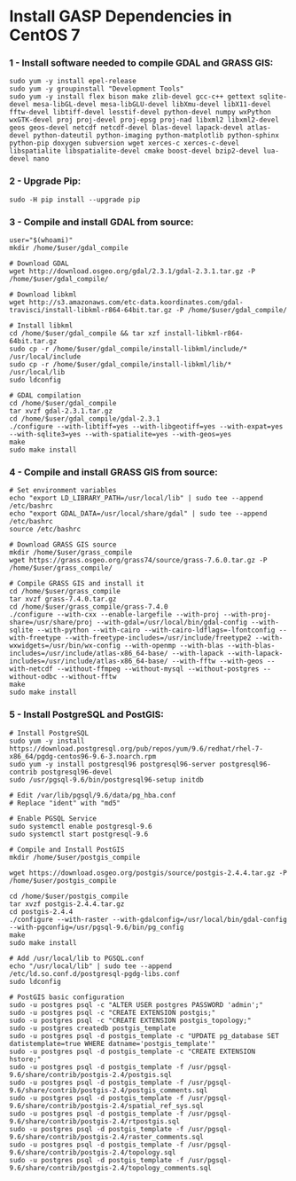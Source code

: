 Install GASP Dependencies in CentOS 7
====================

### 1 - Install software needed to compile GDAL and GRASS GIS: ###

	sudo yum -y install epel-release
	sudo yum -y groupinstall "Development Tools"
	sudo yum -y install flex bison make zlib-devel gcc-c++ gettext sqlite-devel mesa-libGL-devel mesa-libGLU-devel libXmu-devel libX11-devel fftw-devel libtiff-devel lesstif-devel python-devel numpy wxPython wxGTK-devel proj proj-devel proj-epsg proj-nad libxml2 libxml2-devel geos geos-devel netcdf netcdf-devel blas-devel lapack-devel atlas-devel python-dateutil python-imaging python-matplotlib python-sphinx python-pip doxygen subversion wget xerces-c xerces-c-devel libspatialite libspatialite-devel cmake boost-devel bzip2-devel lua-devel nano
	
### 2 - Upgrade Pip: ###

	sudo -H pip install --upgrade pip

### 3 - Compile and install GDAL from source: ###

	user="$(whoami)"
	mkdir /home/$user/gdal_compile
	
	# Download GDAL
	wget http://download.osgeo.org/gdal/2.3.1/gdal-2.3.1.tar.gz -P /home/$user/gdal_compile/
	
	# Download libkml
	wget http://s3.amazonaws.com/etc-data.koordinates.com/gdal-travisci/install-libkml-r864-64bit.tar.gz -P /home/$user/gdal_compile/
	
	# Install libkml
	cd /home/$user/gdal_compile && tar xzf install-libkml-r864-64bit.tar.gz
	sudo cp -r /home/$user/gdal_compile/install-libkml/include/* /usr/local/include
	sudo cp -r /home/$user/gdal_compile/install-libkml/lib/* /usr/local/lib
	sudo ldconfig
	
	# GDAL compilation
	cd /home/$user/gdal_compile
	tar xvzf gdal-2.3.1.tar.gz
	cd /home/$user/gdal_compile/gdal-2.3.1
	./configure --with-libtiff=yes --with-libgeotiff=yes --with-expat=yes --with-sqlite3=yes --with-spatialite=yes --with-geos=yes
	make
	sudo make install


### 4 - Compile and install GRASS GIS from source: ###

	# Set environment variables
	echo "export LD_LIBRARY_PATH=/usr/local/lib" | sudo tee --append /etc/bashrc
	echo "export GDAL_DATA=/usr/local/share/gdal" | sudo tee --append /etc/bashrc
	source /etc/bashrc
	
	# Download GRASS GIS source
	mkdir /home/$user/grass_compile
	wget https://grass.osgeo.org/grass74/source/grass-7.6.0.tar.gz -P /home/$user/grass_compile/
	
	# Compile GRASS GIS and install it
	cd /home/$user/grass_compile
	tar xvzf grass-7.4.0.tar.gz
	cd /home/$user/grass_compile/grass-7.4.0
	./configure --with-cxx --enable-largefile --with-proj --with-proj-share=/usr/share/proj --with-gdal=/usr/local/bin/gdal-config --with-sqlite --with-python --with-cairo --with-cairo-ldflags=-lfontconfig --with-freetype --with-freetype-includes=/usr/include/freetype2 --with-wxwidgets=/usr/bin/wx-config --with-openmp --with-blas --with-blas-includes=/usr/include/atlas-x86_64-base/ --with-lapack --with-lapack-includes=/usr/include/atlas-x86_64-base/ --with-fftw --with-geos --with-netcdf --without-ffmpeg --without-mysql --without-postgres --without-odbc --without-fftw
	make
	sudo make install


### 5 - Install PostgreSQL and PostGIS: ###

	# Install PostgreSQL
	sudo yum -y install https://download.postgresql.org/pub/repos/yum/9.6/redhat/rhel-7-x86_64/pgdg-centos96-9.6-3.noarch.rpm
	sudo yum -y install postgresql96 postgresql96-server postgresql96-contrib postgresql96-devel
	sudo /usr/pgsql-9.6/bin/postgresql96-setup initdb
	
	# Edit /var/lib/pgsql/9.6/data/pg_hba.conf
	# Replace "ident" with "md5"
	
	# Enable PGSQL Service
	sudo systemctl enable postgresql-9.6
	sudo systemctl start postgresql-9.6
	
	# Compile and Install PostGIS
	mkdir /home/$user/postgis_compile
	
	wget https://download.osgeo.org/postgis/source/postgis-2.4.4.tar.gz -P /home/$user/postgis_compile
	
	cd /home/$user/postgis_compile
	tar xvzf postgis-2.4.4.tar.gz
	cd postgis-2.4.4
	./configure --with-raster --with-gdalconfig=/usr/local/bin/gdal-config --with-pgconfig=/usr/pgsql-9.6/bin/pg_config
	make
	sudo make install
	
	# Add /usr/local/lib to PGSQL.conf
	echo "/usr/local/lib" | sudo tee --append /etc/ld.so.conf.d/postgresql-pgdg-libs.conf
	sudo ldconfig
	
	# PostGIS basic configuration
	sudo -u postgres psql -c "ALTER USER postgres PASSWORD 'admin';"
	sudo -u postgres psql -c "CREATE EXTENSION postgis;"
	sudo -u postgres psql -c "CREATE EXTENSION postgis_topology;"
	sudo -u postgres createdb postgis_template
	sudo -u postgres psql -d postgis_template -c "UPDATE pg_database SET datistemplate=true WHERE datname='postgis_template'"
	sudo -u postgres psql -d postgis_template -c "CREATE EXTENSION hstore;"
	sudo -u postgres psql -d postgis_template -f /usr/pgsql-9.6/share/contrib/postgis-2.4/postgis.sql
	sudo -u postgres psql -d postgis_template -f /usr/pgsql-9.6/share/contrib/postgis-2.4/postgis_comments.sql
	sudo -u postgres psql -d postgis_template -f /usr/pgsql-9.6/share/contrib/postgis-2.4/spatial_ref_sys.sql
	sudo -u postgres psql -d postgis_template -f /usr/pgsql-9.6/share/contrib/postgis-2.4/rtpostgis.sql
	sudo -u postgres psql -d postgis_template -f /usr/pgsql-9.6/share/contrib/postgis-2.4/raster_comments.sql
	sudo -u postgres psql -d postgis_template -f /usr/pgsql-9.6/share/contrib/postgis-2.4/topology.sql
	sudo -u postgres psql -d postgis_template -f /usr/pgsql-9.6/share/contrib/postgis-2.4/topology_comments.sql